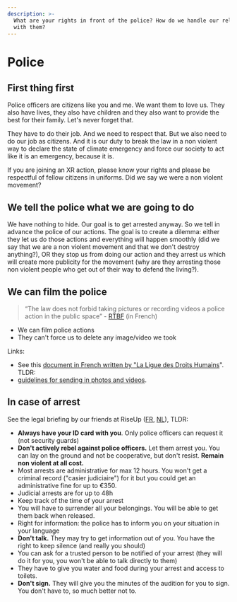 ```yaml
---
description: >-
  What are your rights in front of the police? How do we handle our relationship
  with them?
---
```


# Police

## First thing first

Police officers are citizens like you and me. We want them to love us. They also have lives, they also have children and they also want to provide the best for their family. Let's never forget that.

They have to do their job. And we need to respect that. But we also need to do our job as citizens. And it is our duty to break the law in a non violent way to declare the state of climate emergency and force our society to act like it is an emergency, because it is.

If you are joining an XR action, please know your rights and please be respectful of fellow citizens in uniforms. Did we say we were a non violent movement?

## We tell the police what we are going to do

We have nothing to hide. Our goal is to get arrested anyway. So we tell in advance the police of our actions. The goal is to create a dilemma: either they let us do those actions and everything will happen smoothly \(did we say that we are a non violent movement and that we don't destroy anything?\), OR they stop us from doing our action and they arrest us which will create more publicity for the movement \(why are they arresting those non violent people who get out of their way to defend the living?\). 

## We can film the police

> “The law does not forbid taking pictures or recording videos a police action in the public space” - [RTBF](https://www.rtbf.be/info/inside/detail_extinction-rebellion-pouvait-on-filmer-les-arrestations-par-la-police) \(in French\)

* We can film police actions
* They can't force us to delete any image/video we took

Links:

* See this [document in French written by "La Ligue des Droits Humains](http://www.liguedh.be/wp-content/uploads/2017/07/filmer_la_police_le_livret.pdf)". TLDR:
* [guidelines for sending in photos and videos](https://docs.google.com/document/d/1DPv7SuUS_5NUEYgm4Mw4FcFCiIkilFIaZ3o6-vpM-NM).

## In case of arrest

See the legal briefing by our friends at RiseUp \([FR](https://drive.google.com/open?id=0B_svv2S0hcswRkN6X3VDSnQzZFJWZlpCRGdDNVBnX1JBQ3Y0), [NL](https://drive.google.com/open?id=0B_svv2S0hcswamhvcHlKSmxiWUFqak1lWGJNamE3THBONkM0)\), TLDR:

* **Always have your ID card with you**. Only police officers can request it \(not security guards\)
* **Don't actively rebel against police officers.** Let them arrest you. You can lay on the ground and not be cooperative, but don't resist. **Remain non violent at all cost.**
* Most arrests are administrative for max 12 hours. You won't get a criminal record \("casier judiciaire"\) for it but you could get an administrative fine for up to €350.
* Judicial arrests are for up to 48h
* Keep track of the time of your arrest
* You will have to surrender all your belongings. You will be able to get them back when released.
* Right for information: the police has to inform you on your situation in your language
* **Don't talk.** They may try to get information out of you. You have the right to keep silence \(and really you should\)
* You can ask for a trusted person to be notified of your arrest \(they will do it for you, you won't be able to talk directly to them\)
* They have to give you water and food during your arrest and access to toilets.
* **Don't sign.** They will give you the minutes of the audition for you to sign. You don't have to, so much better not to.

